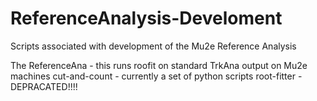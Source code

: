 # ReferenceAnalysis-Develoment
Scripts associated with development of the Mu2e Reference Analysis

The ReferenceAna - this runs roofit on standard TrkAna output on Mu2e machines
cut-and-count - currently a set of python scripts
root-fitter -DEPRACATED!!!!
